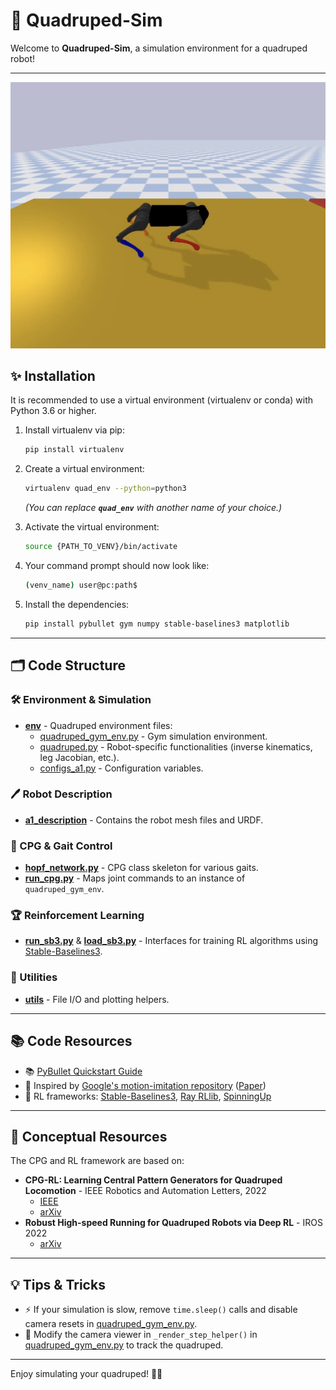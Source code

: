 # 🐾 Quadruped-Sim

Welcome to **Quadruped-Sim**, a simulation environment for a quadruped robot!

---

![Legged Robot](./img/legged-robot.png)  

## ✨ Installation

It is recommended to use a virtual environment (virtualenv or conda) with Python 3.6 or higher.

1. Install virtualenv via pip:

   ```bash
   pip install virtualenv
   ```

2. Create a virtual environment:

   ```bash
   virtualenv quad_env --python=python3
   ```

   *(You can replace **`quad_env`** with another name of your choice.)*

3. Activate the virtual environment:

   ```bash
   source {PATH_TO_VENV}/bin/activate
   ```

4. Your command prompt should now look like:

   ```bash
   (venv_name) user@pc:path$
   ```

5. Install the dependencies:

   ```bash
   pip install pybullet gym numpy stable-baselines3 matplotlib
   ```

---

## 🗂 Code Structure

### 🛠️ Environment & Simulation

- [**env**](./env) - Quadruped environment files:
  - [quadruped\_gym\_env.py](./env/quadruped_gym_env.py) - Gym simulation environment.
  - [quadruped.py](./env/quadruped.py) - Robot-specific functionalities (inverse kinematics, leg Jacobian, etc.).
  - [configs\_a1.py](./env/configs_a1.py) - Configuration variables.

### 🖊️ Robot Description

- [**a1\_description**](./a1_description) - Contains the robot mesh files and URDF.

### 🔄 CPG & Gait Control

- [**hopf\_network.py**](./env/hopf_network.py) - CPG class skeleton for various gaits.
- [**run\_cpg.py**](run_cpg.py) - Maps joint commands to an instance of `quadruped_gym_env`.

### 🏆 Reinforcement Learning

- [**run\_sb3.py**](./run_sb3.py) & [**load\_sb3.py**](./load_sb3.py) - Interfaces for training RL algorithms using [Stable-Baselines3](https://github.com/DLR-RM/stable-baselines3).

### 📝 Utilities

- [**utils**](./utils) - File I/O and plotting helpers.

---

## 📚 Code Resources

- 📚 [PyBullet Quickstart Guide](https://docs.google.com/document/d/10sXEhzFRSnvFcl3XxNGhnD4N2SedqwdAvK3dsihxVUA/edit#heading=h.2ye70wns7io3)
- 🌟 Inspired by [Google's motion-imitation repository](https://github.com/google-research/motion_imitation) ([Paper](https://xbpeng.github.io/projects/Robotic_Imitation/2020_Robotic_Imitation.pdf))
- 🤖 RL frameworks: [Stable-Baselines3](https://github.com/DLR-RM/stable-baselines3), [Ray RLlib](https://github.com/ray-project/ray), [SpinningUp](https://github.com/openai/spinningup)

---

## 🧐 Conceptual Resources

The CPG and RL framework are based on:

- **CPG-RL: Learning Central Pattern Generators for Quadruped Locomotion** - IEEE Robotics and Automation Letters, 2022
  - [IEEE](https://ieeexplore.ieee.org/abstract/document/9932888)
  - [arXiv](https://arxiv.org/abs/2211.00458)
- **Robust High-speed Running for Quadruped Robots via Deep RL** - IROS 2022
  - [arXiv](https://arxiv.org/abs/2103.06484)

---

## 💡 Tips & Tricks

- ⚡ If your simulation is slow, remove `time.sleep()` calls and disable camera resets in [quadruped\_gym\_env.py](./env/quadruped_gym_env.py).
- 🎨 Modify the camera viewer in `_render_step_helper()` in [quadruped\_gym\_env.py](./env/quadruped_gym_env.py) to track the quadruped.

---

Enjoy simulating your quadruped! 🦜🚀

